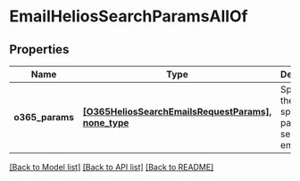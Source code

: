 # EmailHeliosSearchParamsAllOf


## Properties
Name | Type | Description | Notes
------------ | ------------- | ------------- | -------------
**o365_params** | [**[O365HeliosSearchEmailsRequestParams], none_type**](O365HeliosSearchEmailsRequestParams.md) | Specifies the O365 specific params to search emails. | [optional] 

[[Back to Model list]](../README.md#documentation-for-models) [[Back to API list]](../README.md#documentation-for-api-endpoints) [[Back to README]](../README.md)


